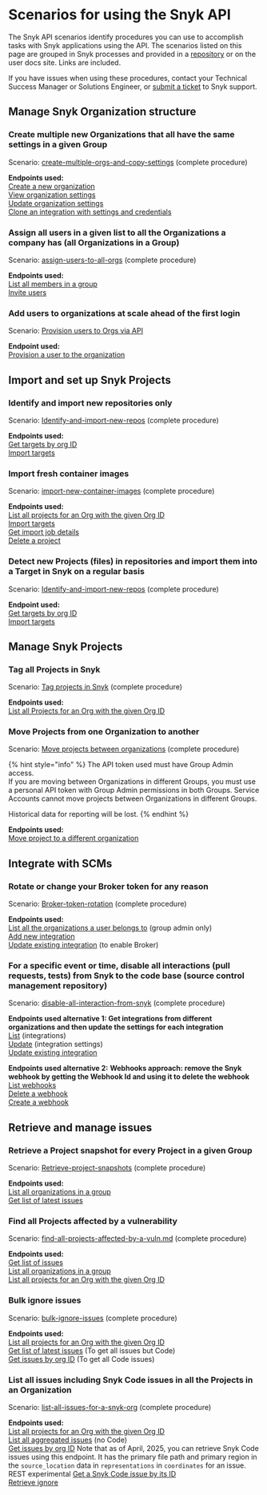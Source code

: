 # Scenarios for using the Snyk API

The Snyk API scenarios identify procedures you can use to accomplish tasks with Snyk applications using the API. The scenarios listed on this page are grouped in Snyk processes and provided in a [repository](https://github.com/snyk-playground/cx-tools/tree/main/scripts) or on the user docs site. Links are included.

If you have issues when using these procedures, contact your Technical Success Manager or Solutions Engineer, or [submit a ticket](https://support.snyk.io) to Snyk support.

## Manage Snyk Organization structure

### Create multiple new Organizations that all have the same settings in a given Group

Scenario: [create-multiple-orgs-and-copy-settings](https://github.com/snyk-playground/cx-tools/blob/main/scripts/create-multiple-orgs-and-copy-settings.md) (complete procedure)

**Endpoints used:**\
[Create a new organization](../reference/organizations-v1.md#org)\
[View organization settings](../reference/organizations-v1.md#org-orgid-settings-1)\
[Update organization settings](../reference/organizations-v1.md#org-orgid-settings)\
[Clone an integration with settings and credentials](../reference/integrations-v1.md#org-orgid-integrations-integrationid-clone)

### Assign all users in a given list to all the Organizations a company has (all Organizations in a Group)

Scenario: [assign-users-to-all-orgs](https://github.com/snyk-playground/cx-tools/blob/main/scripts/assign-users-to-all-orgs.md) (complete procedure)

**Endpoints used:**\
[List all members in a group](../reference/groups-v1.md#group-groupid-members)\
[Invite users](../reference/organizations-v1.md#org-orgid-invite)

### Add users to organizations at scale ahead of the first login

Scenario: [Provision users to Orgs via API](../../snyk-admin/user-management-with-the-api/provision-users-to-organizations-using-the-api.md)

**Endpoint used:**\
[Provision a user to the organization](../reference/organizations-v1.md#org-orgid-provision)

## Import and set up Snyk Projects

### Identify and import new repositories only

Scenario: [Identify-and-import-new-repos](https://github.com/snyk-playground/cx-tools/blob/main/scripts/Identify-and-import-new-repos.md) (complete procedure)

**Endpoints used:**\
[Get targets by org ID](../reference/targets.md#orgs-org_id-targets)\
[Import targets](../reference/import-projects-v1.md#org-orgid-integrations-integrationid-import)

### Import fresh container images

Scenario: [import-new-container-images](https://github.com/snyk-playground/cx-tools/blob/main/scripts/import-new-container-images.md) (complete procedure)

**Endpoints used:**\
[List all projects for an Org with the given Org ID](../reference/projects.md#orgs-org_id-projects)\
[Import targets](../reference/import-projects-v1.md#org-orgid-integrations-integrationid-import)\
[Get import job details](../reference/import-projects-v1.md#org-orgid-integrations-integrationid-import-jobid)\
[Delete a project](../reference/projects-v1.md#org-orgid-project-projectid-2)

### Detect new Projects (files) in repositories and import them into a Target in Snyk on a regular basis

Scenario: [Identify-and-import-new-repos](https://github.com/snyk-playground/cx-tools/blob/main/scripts/Identify-and-import-new-repos.md) (complete procedure)

**Endpoint used:**\
[Get targets by org ID](../reference/targets.md#orgs-org_id-targets)\
[Import targets](../reference/import-projects-v1.md#org-orgid-integrations-integrationid-import)

## Manage Snyk Projects

### Tag all Projects in Snyk

Scenario: [Tag projects in Snyk](https://github.com/snyk-playground/cx-tools/blob/main/scripts/tag-snyk-projects.md) (complete procedure)

**Endpoints used:**\
[List all Projects for an Org with the given Org ID](../reference/projects.md#orgs-org_id-projects)

### Move Projects from one Organization to another

Scenario: [Move projects between organizations](https://github.com/snyk-playground/cx-tools/blob/main/scripts/move-projects.md) (complete procedure)

{% hint style="info" %}
The API token used must have Group Admin access.\
If you are moving between Organizations in different Groups, you must use a personal API token with Group Admin permissions in both Groups. Service Accounts cannot move projects between Organizations in different Groups.

Historical data for reporting will be lost.
{% endhint %}

**Endpoints used:**\
[Move project to a different organization](../reference/projects-v1.md#org-orgid-project-projectid-move)

## Integrate with SCMs

### Rotate or change your Broker token for any reason

Scenario: [Broker-token-rotation](https://github.com/snyk-playground/cx-tools/blob/main/scripts/broker-token-rotation.md) (complete procedure)

**Endpoints used:**\
[List all the organizations a user belongs to](../reference/organizations-v1.md#orgs) (group admin only)\
[Add new integration](../reference/integrations-v1.md#org-orgid-integrations)\
[Update existing integration](../reference/integrations-v1.md#org-orgid-integrations-integrationid) (to enable Broker)

### For a specific event or time, disable all interactions (pull requests, tests) from Snyk to the code base (source control management repository)

Scenario: [disable-all-interaction-from-snyk](https://github.com/snyk-playground/cx-tools/blob/main/scripts/disable-all-interaction-from-snyk.md) (complete procedure)

**Endpoints used alternative 1: Get integrations from different organizations and then update the settings for each integration**\
[List](../reference/integrations-v1.md#org-orgid-integrations-1) (integrations)\
[Update](../reference/integrations-v1.md#org-orgid-integrations-integrationid-settings) (integration settings)\
[Update existing integration](../reference/integrations-v1.md#org-orgid-integrations-integrationid)

**Endpoints used alternative 2:** **Webhooks approach: remove the Snyk webhook by getting the Webhook Id and using it to delete the webhook**\
[List webhooks](../reference/webhooks-v1.md#org-orgid-webhooks-1)\
[Delete a webhook](../reference/webhooks-v1.md#org-orgid-webhooks-webhookid-1)\
[Create a webhook](../reference/webhooks-v1.md#org-orgid-webhooks)

## Retrieve and manage issues

### Retrieve a Project snapshot for every Project in a given Group

Scenario: [Retrieve-project-snapshots](https://github.com/snyk-playground/cx-tools/blob/main/scripts/retrieve-projects-snapshots.md) (complete procedure)

**Endpoints used:**\
[List all organizations in a group](../reference/groups-v1.md#group-groupid-orgs)\
[Get list of latest issues](../reference/reporting-api-v1.md#reporting-issues-latest)

### Find all Projects affected by a vulnerability

Scenario: [find-all-projects-affected-by-a-vuln.md](https://github.com/snyk-playground/cx-tools/blob/main/scripts/find-all-projects-affected-by-a-vuln.md) (complete procedure)

**Endpoints used:**\
[Get list of issues](../reference/reporting-api-v1.md#reporting-issues)\
[List all organizations in a group](../reference/groups-v1.md#group-groupid-orgs)\
[List all projects for an Org with the given Org ID](../reference/projects.md#orgs-org_id-projects)

### Bulk ignore issues

Scenario: [bulk-ignore-issues](https://github.com/snyk-playground/cx-tools/blob/main/scripts/bulk-ignore-issues.md) (complete procedure)

**Endpoints used:**\
[List all projects for an Org with the given Org ID](../reference/projects.md#orgs-org_id-projects)\
[Get list of latest issues](../reference/reporting-api-v1.md#reporting-issues-latest) (To get all issues but Code)\
[Get issues by org ID](../reference/issues.md#orgs-org_id-issues) (To get all Code issues)

### List all issues including Snyk Code issues in all the Projects in an Organization

Scenario: [list-all-issues-for-a-snyk-org](https://github.com/snyk-playground/cx-tools/blob/main/scripts/list-all-issues-for-a-snyk-org.md) (complete procedure)

**Endpoints used:**\
[List all projects for an Org with the given Org ID](../reference/projects.md#orgs-org_id-projects)\
[List all aggregated issues](../reference/projects-v1.md#org-orgid-project-projectid-aggregated-issues) (no Code)\
[Get issues by org ID](../reference/issues.md#orgs-org_id-issues) Note that as of April, 2025, you can retrieve Snyk Code issues using this endpoint. It has the primary file path and primary region in the `source_location` data in `representations` in `coordinates` for an issue.\
REST experimental [Get a Snyk Code issue by its ID](https://apidocs.snyk.io/?version=2022-04-06%7Eexperimental#get-/orgs/-org_id-/issues/detail/code/-issue_id-)\
[Retrieve ignore](../reference/ignores-v1.md#org-orgid-project-projectid-ignore-issueid-2)
